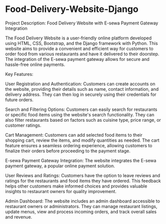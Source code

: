 # Food-Delivery-Website-Django
Project Description: Food Delivery Website with E-sewa Payment Gateway Integration

The Food Delivery Website is a user-friendly online platform developed using HTML, CSS, Bootstrap, and the Django framework with Python. This website aims to provide a convenient and efficient way for customers to order food from various restaurants and have it delivered to their doorstep. The integration of the E-sewa payment gateway allows for secure and hassle-free online payments.

Key Features:

User Registration and Authentication: Customers can create accounts on the website, providing their details such as name, contact information, and delivery address. They can then log in securely using their credentials for future orders.


Search and Filtering Options: Customers can easily search for restaurants or specific food items using the website's search functionality. They can also filter restaurants based on factors such as cuisine type, price range, or customer ratings.

Cart Management: Customers can add selected food items to their shopping cart, review the items, and modify quantities as needed. The cart feature ensures a seamless ordering experience, allowing customers to finalize their orders before proceeding to the payment stage.

E-sewa Payment Gateway Integration: The website integrates the E-sewa payment gateway, a popular online payment solution. 

User Reviews and Ratings: Customers have the option to leave reviews and ratings for the restaurants and food items they have ordered. This feedback helps other customers make informed choices and provides valuable insights to restaurant owners for quality improvement.

Admin Dashboard: The website includes an admin dashboard accessible to restaurant owners or administrators. They can manage restaurant listings, update menus, view and process incoming orders, and track overall sales and revenue.
